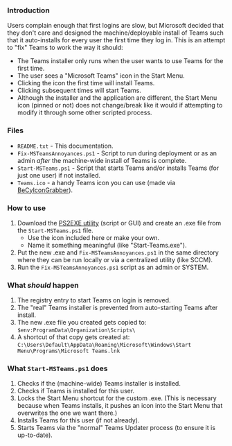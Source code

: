 ### Introduction

Users complain enough that first logins are slow, but Microsoft decided that they don't care and designed the machine/deployable install of Teams such that it auto-installs for every user the first time they log in.  This is an attempt to "fix" Teams to work the way it should:

* The Teams installer only runs when the user wants to use Teams for the first time.
* The user sees a "Microsoft Teams" icon in the Start Menu.
* Clicking the icon the first time will install Teams.
* Clicking subsequent times will start Teams.
* Although the installer and the application are different, the Start Menu icon (pinned or not) does not change/break like it would if attempting to modify it through some other scripted process.

### Files

* `README.txt` - This documentation.
* `Fix-MSTeamsAnnoyances.ps1` - Script to run during deployment or as an admin *after* the machine-wide install of Teams is complete.  
* `Start-MSTeams.ps1` - Script that starts Teams and/or installs Teams (for just one user) if not installed.
* `Teams.ico` - a handy Teams icon you can use (made via [BeCyIconGrabber](http://www.becyhome.de/download/BeCyIGrab230Eng.zip)).

### How to use

1. Download the [PS2EXE utility](https://github.com/MScholtes/TechNet-Gallery/tree/master/PS2EXE-GUI) (script or GUI) and create an .exe file from the `Start-MSTeams.ps1` file.  
   * Use the icon included here or make your own.
   * Name it something meaningful (like "Start-Teams.exe").  
2. Put the new .exe and `Fix-MSTeamsAnnoyances.ps1` in the same directory where they can be run locally or via a centralized utility (like SCCM).
3. Run the `Fix-MSTeamsAnnoyances.ps1` script as an admin or SYSTEM.

### What *should* happen

1. The registry entry to start Teams on login is removed. 
2. The "real" Teams installer is prevented from auto-starting Teams after install.
3. The new .exe file you created gets copied to: `$env:ProgramData\Organization\Scripts\`
4. A shortcut of that copy gets created at: `C:\Users\Default\AppData\Roaming\Microsoft\Windows\Start Menu\Programs\Microsoft Teams.lnk`

### What `Start-MSTeams.ps1` does

1. Checks if the (machine-wide) Teams installer is installed.
2. Checks if Teams is installed for this user.
3. Locks the Start Menu shortcut for the custom .exe.  (This is necessary because when Teams installs, it pushes an icon into the Start Menu that overwrites the one we want there.)
4. Installs Teams for this user (if not already).
5. Starts Teams via the "normal" Teams Updater process (to ensure it is up-to-date).


